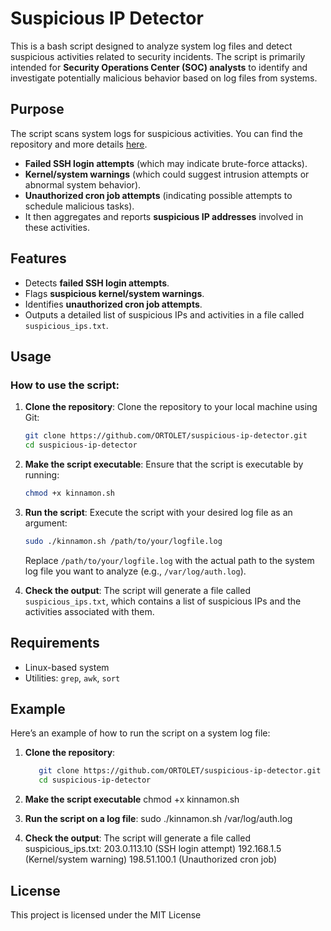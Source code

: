 # Suspicious IP Detector

This is a bash script designed to analyze system log files and detect suspicious activities related to security incidents. 
The script is primarily intended for **Security Operations Center (SOC) analysts** to identify and investigate potentially malicious behavior based on log files from systems.

## Purpose
The script scans system logs for suspicious activities. You can find the repository and more details [here](https://github.com/ORTOLET/suspicious-ip-detector).
- **Failed SSH login attempts** (which may indicate brute-force attacks).
- **Kernel/system warnings** (which could suggest intrusion attempts or abnormal system behavior).
- **Unauthorized cron job attempts** (indicating possible attempts to schedule malicious tasks).
- It then aggregates and reports **suspicious IP addresses** involved in these activities.

## Features
- Detects **failed SSH login attempts**.
- Flags **suspicious kernel/system warnings**.
- Identifies **unauthorized cron job attempts**.
- Outputs a detailed list of suspicious IPs and activities in a file called `suspicious_ips.txt`.

## Usage

### How to use the script:
1. **Clone the repository**:
     Clone the repository to your local machine using Git:
     ```bash
     git clone https://github.com/ORTOLET/suspicious-ip-detector.git
     cd suspicious-ip-detector
     ```

2. **Make the script executable**:
     Ensure that the script is executable by running:
     ```bash
     chmod +x kinnamon.sh
     ```

3. **Run the script**:
     Execute the script with your desired log file as an argument:
     ```bash
     sudo ./kinnamon.sh /path/to/your/logfile.log
     ```
     Replace `/path/to/your/logfile.log` with the actual path to the system log file you want to analyze (e.g., `/var/log/auth.log`).

4. **Check the output**:
     The script will generate a file called `suspicious_ips.txt`, which contains a list of suspicious IPs and the activities associated with them.

## Requirements
   - Linux-based system
   - Utilities: `grep`, `awk`, `sort`

## Example

Here’s an example of how to run the script on a system log file:

1. **Clone the repository**:
   ```bash
      git clone https://github.com/ORTOLET/suspicious-ip-detector.git
      cd suspicious-ip-detector
   
2. **Make the script executable**
     chmod +x kinnamon.sh
   
4. **Run the script on a log file**:
     sudo ./kinnamon.sh /var/log/auth.log
   
5. **Check the output**:
     The script will generate a file called suspicious_ips.txt:
     203.0.113.10 (SSH login attempt)
     192.168.1.5 (Kernel/system warning)
     198.51.100.1 (Unauthorized cron job)

     


## License
   This project is licensed under the MIT License


